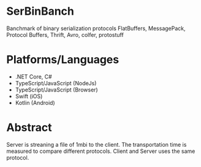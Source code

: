 # SerBinBanch
Banchmark of binary serialization protocols FlatBuffers, MessagePack, Protocol Buffers, Thrift, Avro, colfer, protostuff

# Platforms/Languages
- .NET Core, C#
- TypeScript/JavaScript (NodeJs)
- TypeScript/JavaScript (Browser)
- Swift (iOS)
- Kotlin (Android)

# Abstract
Server is streaning a file of 1mbi to the client. The transportation time is measured to compare different protocols. Client and Server uses the same protocol.
